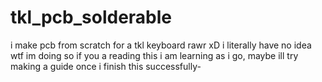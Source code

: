 # tkl_pcb_solderable
i make pcb from scratch for a tkl keyboard rawr xD
i literally have no idea wtf im doing so if you a reading this i am learning as i go, maybe ill try making a guide once i finish this successfully-
